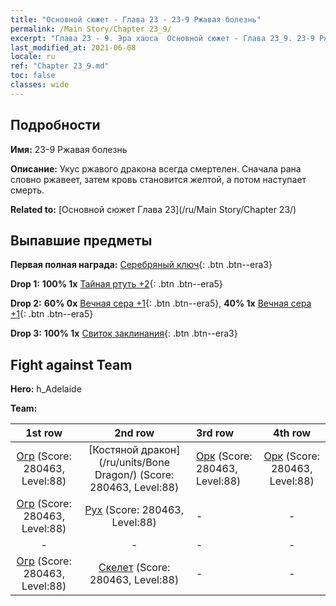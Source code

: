 ```yaml
---
title: "Основной сюжет - Глава 23 - 23-9 Ржавая болезнь"
permalink: /Main Story/Chapter 23_9/
excerpt: "Глава 23 - 9. Эра хаоса  Основной сюжет - Глава 23_9. 23-9 Ржавая болезнь"
last_modified_at: 2021-06-08
locale: ru
ref: "Chapter 23_9.md"
toc: false
classes: wide
---
```


## Подробности

 **Имя:** 23-9 Ржавая болезнь

 **Описание:** Укус ржавого дракона всегда смертелен. Сначала рана словно ржавеет, затем кровь становится желтой, а потом наступает смерть.

 **Related to:** [Основной сюжет Глава 23](/ru/Main Story/Chapter 23/)

## Выпавшие предметы

 **Первая полная награда:** [Серебряный ключ](/ItemsRU/con_693/){: .btn .btn--era3}

 **Drop 1:** **100% 1x** [Тайная ртуть +2](/ItemsRU/mat_77/){: .btn .btn--era5}

 **Drop 2:** **60% 0x** [Вечная сера +1](/ItemsRU/mat_71/){: .btn .btn--era5}, **40% 1x** [Вечная сера +1](/ItemsRU/mat_71/){: .btn .btn--era5}

 **Drop 3:** **100% 1x** [Свиток заклинания](/ItemsRU/con_694/){: .btn .btn--era3}


## Fight against Team
 **Hero:** h_Adelaide

 **Team:**


  | 1st row | 2nd row | 3rd row | 4th row |
  |:----:|:----:|:----|:----:|
  | [Огр](/ru/units/Ogre/) (Score: 280463, Level:88)  | [Костяной дракон](/ru/units/Bone Dragon/) (Score: 280463, Level:88)  | [Орк](/ru/units/Orc/) (Score: 280463, Level:88)  | [Орк](/ru/units/Orc/) (Score: 280463, Level:88)  |
  | [Огр](/ru/units/Ogre/) (Score: 280463, Level:88)  | [Рух](/ru/units/Roc/) (Score: 280463, Level:88)  | - | - |
  | - | - | - | - |
  | [Огр](/ru/units/Ogre/) (Score: 280463, Level:88)  | [Скелет](/ru/units/Skeleton/) (Score: 280463, Level:88)  | - | - |


